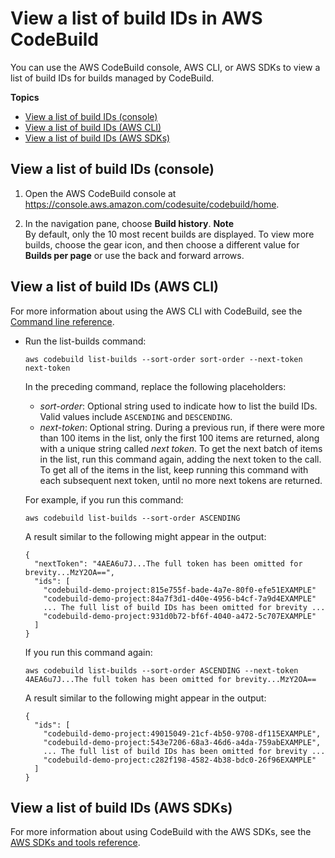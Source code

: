 # View a list of build IDs in AWS CodeBuild<a name="view-build-list"></a>

You can use the AWS CodeBuild console, AWS CLI, or AWS SDKs to view a list of build IDs for builds managed by CodeBuild\.

**Topics**
+ [View a list of build IDs \(console\)](#view-build-list-console)
+ [View a list of build IDs \(AWS CLI\)](#view-build-list-cli)
+ [View a list of build IDs \(AWS SDKs\)](#view-build-list-sdks)

## View a list of build IDs \(console\)<a name="view-build-list-console"></a>

1. Open the AWS CodeBuild console at [https://console\.aws\.amazon\.com/codesuite/codebuild/home](https://console.aws.amazon.com/codesuite/codebuild/home)\.

1. In the navigation pane, choose **Build history**\. 
**Note**  
By default, only the 10 most recent builds are displayed\. To view more builds, choose the gear icon, and then choose a different value for **Builds per page** or use the back and forward arrows\.

## View a list of build IDs \(AWS CLI\)<a name="view-build-list-cli"></a>

For more information about using the AWS CLI with CodeBuild, see the [Command line reference](cmd-ref.md)\.
+ Run the list\-builds command:

  ```
  aws codebuild list-builds --sort-order sort-order --next-token next-token
  ```

  In the preceding command, replace the following placeholders:
  + *sort\-order*: Optional string used to indicate how to list the build IDs\. Valid values include `ASCENDING` and `DESCENDING`\.
  + *next\-token*: Optional string\. During a previous run, if there were more than 100 items in the list, only the first 100 items are returned, along with a unique string called *next token*\. To get the next batch of items in the list, run this command again, adding the next token to the call\. To get all of the items in the list, keep running this command with each subsequent next token, until no more next tokens are returned\.

  For example, if you run this command:

  ```
  aws codebuild list-builds --sort-order ASCENDING
  ```

  A result similar to the following might appear in the output:

  ```
  {
    "nextToken": "4AEA6u7J...The full token has been omitted for brevity...MzY2OA==",
    "ids": [
      "codebuild-demo-project:815e755f-bade-4a7e-80f0-efe51EXAMPLE"
      "codebuild-demo-project:84a7f3d1-d40e-4956-b4cf-7a9d4EXAMPLE"
      ... The full list of build IDs has been omitted for brevity ...
      "codebuild-demo-project:931d0b72-bf6f-4040-a472-5c707EXAMPLE"
    ]
  }
  ```

  If you run this command again:

  ```
  aws codebuild list-builds --sort-order ASCENDING --next-token 4AEA6u7J...The full token has been omitted for brevity...MzY2OA==
  ```

  A result similar to the following might appear in the output:

  ```
  {
    "ids": [       
      "codebuild-demo-project:49015049-21cf-4b50-9708-df115EXAMPLE",
      "codebuild-demo-project:543e7206-68a3-46d6-a4da-759abEXAMPLE",
      ... The full list of build IDs has been omitted for brevity ...
      "codebuild-demo-project:c282f198-4582-4b38-bdc0-26f96EXAMPLE"
    ]
  }
  ```

## View a list of build IDs \(AWS SDKs\)<a name="view-build-list-sdks"></a>

For more information about using CodeBuild with the AWS SDKs, see the [AWS SDKs and tools reference](sdk-ref.md)\.